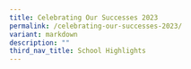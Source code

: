 ```yaml
---
title: Celebrating Our Successes 2023
permalink: /celebrating-our-successes-2023/
variant: markdown
description: ""
third_nav_title: School Highlights
---
```

